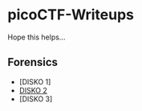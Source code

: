# picoCTF-Writeups

Hope this helps...

## Forensics
- [DISKO 1]
- [DISKO 2](https://github.com/Ver-sing/picoCTF-Writeups/blob/main/Forensics/DISKO%202.md)
- [DISKO 3]
